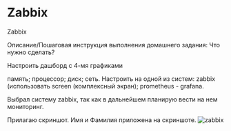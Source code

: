 # Zabbix
Zabbix

Описание/Пошаговая инструкция выполнения домашнего задания:
Что нужно сделать?

Настроить дашборд с 4-мя графиками

память;
процессор;
диск;
сеть.
Настроить на одной из систем:
zabbix (использовать screen (комплексный экран);
prometheus - grafana.

Выбрал систему zabbix, так как в дальнейшем планирую вести на нем мониторинг.

Прилагаю скриншот. Имя и Фамилия приложена на скриншоте.
![zabbix](https://github.com/alexxeykz/Zabbix/assets/163057177/afcd2831-244c-4820-ab31-373ba38ddc0a)
